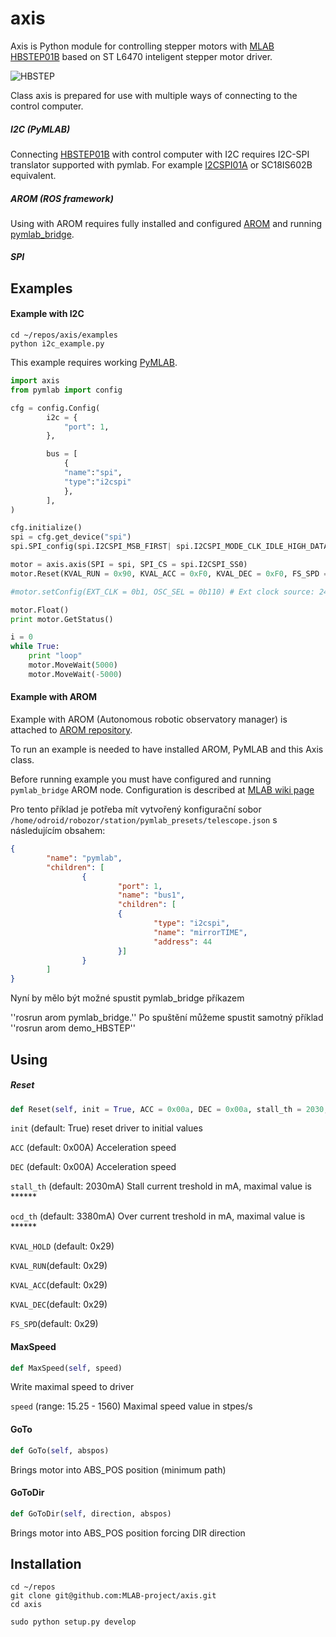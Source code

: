 # axis

Axis is Python module for controlling stepper motors with [MLAB](https://www.mlab.cz) [HBSTEP01B](https://github.com/MLAB-project/Modules/blob/master/H_Bridge/HBSTEP01B/DOC/HBSTEP01B.cs.pdf) based on ST L6470 inteligent stepper motor driver.

![HBSTEP](https://raw.githubusercontent.com/MLAB-project/Modules/master/H_Bridge/HBSTEP01B/DOC/SRC/img/HBSTEP01B_Top_Big.jpg)

Class axis is prepared for use with multiple ways of connecting to the control computer. 

##### I2C (PyMLAB)
Connecting [HBSTEP01B](https://github.com/MLAB-project/Modules/blob/master/H_Bridge/HBSTEP01B/DOC/HBSTEP01B.cs.pdf) with control computer with I2C requires I2C-SPI translator supported with pymlab. For example [I2CSPI01A](https://github.com/MLAB-project/Modules/blob/master/CommSerial/I2CSPI01A/DOC/I2CSPI01A.cs.pdf) or SC18IS602B equivalent. 

##### AROM (ROS framework)
Using with AROM requires fully installed and configured [AROM](http://wiki.mlab.cz/doku.php?id=cs:robozor:arom) and running [pymlab_bridge]().


##### SPI

## Examples

#### Example with I2C

```
cd ~/repos/axis/examples
python i2c_example.py
```
This example requires working [PyMLAB](https://github.com/MLAB-project/pymlab).


```Python
import axis
from pymlab import config

cfg = config.Config(
        i2c = {
            "port": 1,
        },

        bus = [
            { 
            "name":"spi", 
            "type":"i2cspi"
            },
        ],
)

cfg.initialize()
spi = cfg.get_device("spi")
spi.SPI_config(spi.I2CSPI_MSB_FIRST| spi.I2CSPI_MODE_CLK_IDLE_HIGH_DATA_EDGE_TRAILING| spi.I2CSPI_CLK_461kHz)

motor = axis.axis(SPI = spi, SPI_CS = spi.I2CSPI_SS0)
motor.Reset(KVAL_RUN = 0x90, KVAL_ACC = 0xF0, KVAL_DEC = 0xF0, FS_SPD = 0xFFFFFF)

#motor.setConfig(EXT_CLK = 0b1, OSC_SEL = 0b110) # Ext clock source: 24 MHz(Crystal/resonator driver disabled)

motor.Float()
print motor.GetStatus()

i = 0
while True:
    print "loop"
    motor.MoveWait(5000)
    motor.MoveWait(-5000)
```


#### Example with AROM
Example with AROM (Autonomous robotic observatory manager) is attached to [AROM repository](https://github.com/Robozor-network/AROM).

To run an example is needed to have installed AROM, PyMLAB and this Axis class.

Before running example you must have configured and running ``pymlab_bridge`` AROM node. Configuration is described at [MLAB wiki page]()

Pro tento příklad je potřeba mít vytvořený konfigurační sobor ``/home/odroid/robozor/station/pymlab_presets/telescope.json`` s následujícím obsahem:
```Json
{
        "name": "pymlab", 
        "children": [
                {
                        "port": 1, 
                        "name": "bus1",
                        "children": [
                        {
                                "type": "i2cspi", 
                                "name": "mirrorTIME", 
                                "address": 44
                        }]
                }
        ]
}

```

Nyní by mělo být možné spustit pymlab_bridge příkazem

''rosrun arom pymlab_bridge.''
Po spuštění můžeme spustit samotný příklad
''rosrun arom demo_HBSTEP''

## Using

##### Reset

```Python
def Reset(self, init = True, ACC = 0x00a, DEC = 0x00a, stall_th = 2030, ocd_th = 3380, KVAL_HOLD = 0x29, KVAL_RUN = 0x29, KVAL_ACC = 0x29, KVAL_DEC = 0x29, FS_SPD = 0x027)
```

`init` (default: True) reset driver to initial values

`ACC` (default: 0x00A) Acceleration speed

`DEC` (default: 0x00A) Acceleration speed

`stall_th` (default: 2030mA) Stall current treshold in mA, maximal value is ******

`ocd_th` (default: 3380mA) Over current treshold in mA, maximal value is ******

`KVAL_HOLD` (default: 0x29) 

`KVAL_RUN`(default: 0x29) 

`KVAL_ACC`(default: 0x29) 

`KVAL_DEC`(default: 0x29) 

`FS_SPD`(default: 0x29) 

#### MaxSpeed
```Python
def MaxSpeed(self, speed)
```
Write maximal speed to driver

`speed` (range: 15.25 - 1560) Maximal speed value in stpes/s

#### GoTo
```Python
def GoTo(self, abspos)
```
Brings motor into ABS_POS position (minimum
path) 

#### GoToDir
```Python
def GoToDir(self, direction, abspos)
```
Brings motor into ABS_POS position forcing DIR
direction

## Installation

```
cd ~/repos
git clone git@github.com:MLAB-project/axis.git
cd axis
```
```
sudo python setup.py develop
```
